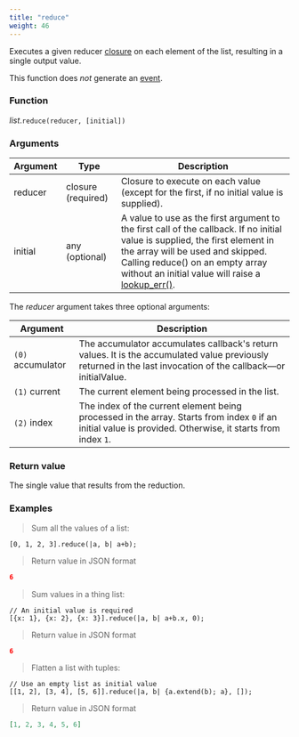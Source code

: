 ```yaml
---
title: "reduce"
weight: 46
---
```


Executes a given reducer [closure](../../closure) on each element of the list, resulting in a single output value.

This function does *not* generate an [event](../../../overview/events).

### Function

*list*.`reduce(reducer, [initial])`

### Arguments

Argument | Type | Description
-------- | ---- | -----------
reducer | closure (required) | Closure to execute on each value (except for the first, if no initial value is supplied).
initial | any (optional) | A value to use as the first argument to the first call of the callback. If no initial value is supplied, the first element in the array will be used and skipped. Calling reduce() on an empty array without an initial value will raise a [lookup_err()](../../../errors/lookup_err).


The *reducer* argument takes three optional arguments:

Argument | Description
-------- | -----------
`(0)` accumulator | The accumulator accumulates callback's return values. It is the accumulated value previously returned in the last invocation of the callback—or initialValue.
`(1)` current | The current element being processed in the list.
`(2)` index | The index of the current element being processed in the array. Starts from index `0` if an initial value is provided. Otherwise, it starts from index `1`.

### Return value

The single value that results from the reduction.

### Examples

> Sum all the values of a list:

```thingsdb,json_response
[0, 1, 2, 3].reduce(|a, b| a+b);
```

> Return value in JSON format

```json
6
```

> Sum values in a thing list:

```thingsdb,json_response
// An initial value is required
[{x: 1}, {x: 2}, {x: 3}].reduce(|a, b| a+b.x, 0);
```

> Return value in JSON format

```json
6
```

> Flatten a list with tuples:

```thingsdb,json_response
// Use an empty list as initial value
[[1, 2], [3, 4], [5, 6]].reduce(|a, b| {a.extend(b); a}, []);
```

> Return value in JSON format

```json
[1, 2, 3, 4, 5, 6]
```

